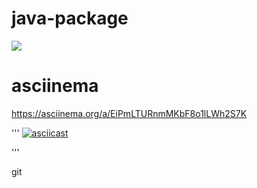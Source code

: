 # java-package
<a href="https://codeclimate.com/github/budars/java-project-61/maintainability"><img src="https://api.codeclimate.com/v1/badges/64e804e39703088497c9/maintainability" /></a>

# asciinema
https://asciinema.org/a/EiPmLTURnmMKbF8o1lLWh2S7K


'''
[![asciicast]({https://asciinema.org/a/EiPmLTURnmMKbF8o1lLWh2S7K}.svg)]({https://asciinema.org/a/EiPmLTURnmMKbF8o1lLWh2S7K})

'''

git
